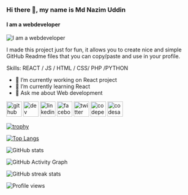 ### Hi there 👋, my name is Md Nazim Uddin
#### I am a webdeveloper
![I am a webdeveloper](https://scontent-nrt1-1.xx.fbcdn.net/v/t1.6435-9/133526836_2698664160374074_7683281515060018194_n.jpg?_nc_cat=102&ccb=1-5&_nc_sid=19026a&_nc_ohc=e10jSkvJlaEAX-LYVuI&_nc_ht=scontent-nrt1-1.xx&oh=dfa96fa84cfe76347c180a18dd57864f&oe=6173890E)

I made this project just for fun, it allows you to create nice and simple GitHub Readme files that you can copy/paste and use in your profile.

Skills: REACT / JS / HTML / CSS/ PHP /PYTHON

- 🔭 I’m currently working on React project 
- 🌱 I’m currently learning React 
- 💬 Ask me about Web development 


[<img src='https://cdn.jsdelivr.net/npm/simple-icons@3.0.1/icons/github.svg' alt='github' height='40'>](https://github.com/nazim9290)  [<img src='https://cdn.jsdelivr.net/npm/simple-icons@3.0.1/icons/dev-dot-to.svg' alt='dev' height='40'>](https://dev.to/nushourav)  [<img src='https://cdn.jsdelivr.net/npm/simple-icons@3.0.1/icons/linkedin.svg' alt='linkedin' height='40'>](https://www.linkedin.com/in/nushourav/)  [<img src='https://cdn.jsdelivr.net/npm/simple-icons@3.0.1/icons/facebook.svg' alt='facebook' height='40'>](https://www.facebook.com/nushourav)  [<img src='https://cdn.jsdelivr.net/npm/simple-icons@3.0.1/icons/twitter.svg' alt='twitter' height='40'>](https://twitter.com/nushourav)  [<img src='https://cdn.jsdelivr.net/npm/simple-icons@3.0.1/icons/codepen.svg' alt='codepen' height='40'>](https://codepen.io/nushourav)  [<img src='https://cdn.jsdelivr.net/npm/simple-icons@3.0.1/icons/codesandbox.svg' alt='codesandbox' height='40'>](https://codesandbox.io/u/nushourav)  

[![trophy](https://github-profile-trophy.vercel.app/?username=nazim9290)](https://github.com/ryo-ma/github-profile-trophy)

[![Top Langs](https://github-readme-stats.vercel.app/api/top-langs/?username=nazim9290)](https://github.com/anuraghazra/github-readme-stats)

![GitHub stats](https://github-readme-stats.vercel.app/api?username=nazim9290&show_icons=true)  

![GitHub Activity Graph](https://activity-graph.herokuapp.com/graph?username=nazim9290)  

![GitHub streak stats](https://github-readme-streak-stats.herokuapp.com/?user=nazim9290)  

![Profile views](https://gpvc.arturio.dev/nazim9290)  
